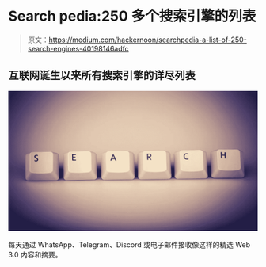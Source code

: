 # Search pedia:250 多个搜索引擎的列表

> 原文：<https://medium.com/hackernoon/searchpedia-a-list-of-250-search-engines-40198146adfc>

## 互联网诞生以来所有搜索引擎的详尽列表

![](img/30cd49a9c8d455389d86cc77404a55a8.png)

每天通过 WhatsApp、Telegram、Discord 或电子邮件接收像这样的精选 Web 3.0 内容和摘要。